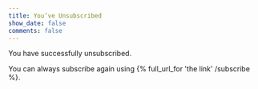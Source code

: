 ```yaml
---
title: You’ve Unsubscribed
show_date: false
comments: false
---
```


You have successfully unsubscribed.

You can always subscribe again using {% full_url_for 'the link' /subscribe %}.
